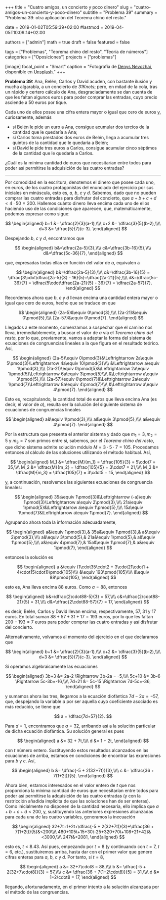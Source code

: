 +++
title = "Cuatro amigos, un concierto y poco dinero"
slug  = "cuatro-amigos-un-concierto-y-poco-dinero"
subtitle = "Problema 39"
summary  = "Problema 39: otra aplicación del Teorema chino del resto."

date     = 2019-01-02T05:59:39+02:00
#lastmod = 2019-04-05T10:09:14+02:00

authors  = ["admin"]
math     = true
draft    = false
featured = false

tags       = ["Problemas", "Teorema chino del resto", "Teoría de números"]
categories = ["Oposiciones"]
projects   = ["problemas"]

[image]
  focal_point = "Smart"
  caption     = "Fotografía de [Denys Nevozhai](https://unsplash.com/@dnevozhai), disponible en [Unsplash](https://unsplash.com/photos/R8ROQhXfHH0)."
+++

**Problema 39:** Ana, Belén, Carlos y David acuden, con bastante ilusión y mucha algarabía, a un concierto de *31Knots*; pero, en mitad de la cola, tras un rápido y certero cálculo de Ana, desgraciadamente se dan cuenta de que les faltan algunos euros para poder comprar las entradas, cuyo precio asciende a $50$ euros por tique.

Cada uno de ellos posee una cifra entera mayor o igual que cero de euros y, curiosamente, además

- si Belén le pide un euro a Ana, consigue acumular dos tercios de la cantidad que le quedaría a Ana;
- si Carlos toma prestados dos euros de Belén, llega a acumular tres quintos de la cantidad que le quedaría a Belén;
- si David le pide tres euros a Carlos, consigue acumular cinco séptimos de la cantidad que le quedaría a Carlos.

¿Cuál es la mínima cantidad de euros que necesitarían entre todos para poder así permitirse la adquisición de las cuatro entradas?

***

Por comodidad en la escritura, denotemos el dinero que posee cada uno, en euros, de los cuatro protagonistas del enunciado del ejercicio por sus iniciales en minúscula, esto es, $a$, $b$, $c$ y $d$. Sabemos, dado que no pueden comprar las cuatro entradas para disfrutar del concierto, que $a+b+c+d<4\cdot50=200$. Hallemos cuánto dinero lleva encima cada uno de ellos haciendo uso de las condiciones que aparecen, que, matemáticamente, podemos expresar como sigue:

$$
\begin{aligned}
b+1 &= \dfrac{2}{3}(a-1),\\\\ c+2 &= \dfrac{3}{5}(b-2),\\\\ d+3 &= \dfrac{5}{7}(c-3).
\end{aligned}
$$

Despejando $b$, $c$ y $d$, encontramos que

$$
\begin{aligned}
b&=\dfrac{2a-5}{3},\\\\ c&=\dfrac{3b-16}{5},\\\\ d&=\dfrac{5c-36}{7},
\end{aligned}
$$

que, expresadas todas ellas en función del valor de $a$, equivalen a

$$
\begin{aligned}
b&=\dfrac{2a-5}{3},\\\\ c&=\dfrac{3b-16}{5} = \dfrac{3\cdot\dfrac{2a-5}{3} - 16}{5}=\dfrac{2a-21}{5},\\\\ d&=\dfrac{5c-36}{7} = \dfrac{5\cdot\dfrac{2a-21}{5} - 36}{7} = \dfrac{2a-57}{7}.
\end{aligned}
$$

Recordemos ahora que $b$, $c$ y $d$ llevan encima una cantidad entera mayor o igual que cero de euros, hecho que se traduce en que

$$
\begin{aligned}
(2a-5)&\equiv 0\pmod{3},\\\\ (2a-21)&\equiv 0\pmod{5},\\\\ (2a-57)&\equiv 0\pmod{7}.
\end{aligned}
$$

Llegados a este momento, comenzamos a sospechar que el camino nos lleva, irremediablemente, a buscar el valor de $a$ vía el *Teorema chino del resto*, por lo que, previamente, vamos a adaptar la forma del sistema de ecuaciones de congruencias lineales a la que figura en el resultado teórico. Así,

$$
\begin{aligned}
(2a-5)\equiv 0\pmod{3}&\Leftrightarrow 2a\equiv 5\pmod{3}\Leftrightarrow 4a\equiv 10\pmod{3}\\\\ &\Leftrightarrow a\equiv 1\pmod{3},\\\\ (2a-21)\equiv 0\pmod{5}&\Leftrightarrow 2a\equiv 1\pmod{5}\Leftrightarrow 6a\equiv 3\pmod{5}\\\\ &\Leftrightarrow a\equiv 3\pmod{5},\\\\ (2a-57)\equiv 0\pmod{7}&\Leftrightarrow 2a\equiv 1\pmod{7}\Leftrightarrow 8a\equiv 4\pmod{7}\\\\ &\Leftrightarrow a\equiv 4\pmod{7}.
\end{aligned}
$$

Esto es, recapitulando, la cantidad total de euros que lleva encima Ana (es decir, el valor de $a$), resulta ser la solución del siguiente sistema de ecuaciones de congruencias lineales

$$
\begin{aligned}
a&\equiv 1\pmod{3},\\\\ a&\equiv 3\pmod{5},\\\\ a&\equiv 4\pmod{7}.
\end{aligned}
$$

Por la estructura que presenta el anterior sistema y dado que $m_1=3, m_2=5$ y $m_3=7$ son primos entre sí, sabemos, por el *Teorema chino del resto*, que dicho sistema admite solución módulo $M=3\cdot5\cdot7 = 105$. Procedamos entonces al cálculo de las soluciones utilizando el método habitual. Así,

$$
\begin{aligned}
M_1 &= \dfrac{M}{m_1} = \dfrac{105}{3} = 5\cdot7 = 35,\\\\ M_2 &= \dfrac{M}{m_2} = \dfrac{105}{5} = 3\cdot7 = 21,\\\\ M_3 &= \dfrac{M}{m_3} = \dfrac{105}{7} = 3\cdot5 = 15,
\end{aligned}
$$

y, a continuación, resolvemos las siguientes ecuaciones de congruencia lineales:

$$
\begin{aligned}
35a\equiv 1\pmod{3}&\Leftrightarrow (-a)\equiv 1\pmod{3}\Leftrightarrow a\equiv 2\pmod{3},\\\\ 21a\equiv 1\pmod{5}&\Leftrightarrow a\equiv 1\pmod{5},\\\\ 15a\equiv 1\pmod{7}&\Leftrightarrow a\equiv 1\pmod{7}.
\end{aligned}
$$

Agrupando ahora toda la información adecuadamente,

$$
\begin{aligned}
a&\equiv 1\pmod{3},& 35a&\equiv 1\pmod{3},& a&\equiv 2\pmod{3},\\\\ a&\equiv 3\pmod{5},& 21a&\equiv 1\pmod{5},& a&\equiv 1\pmod{5},\\\\ a&\equiv 4\pmod{7},& 15a&\equiv 1\pmod{7},& a&\equiv 1\pmod{7},
\end{aligned}
$$

entonces la solución es 

$$
\begin{aligned}
a &\equiv (1\cdot35\cdot2 + 3\cdot21\cdot1 + 4\cdot15\cdot1)\pmod{105}\\\\ &\equiv 193\pmod{105}\\\\ &\equiv 88\pmod{105},
\end{aligned}
$$

esto es, Ana lleva encima $88$ euros. Como $a=88$, entonces

$$
\begin{aligned}
b&=\dfrac{2\cdot88-5}{3} = 57,\\\\ c&=\dfrac{2\cdot88-21}{5} = 31,\\\\ d&=\dfrac{2\cdot88-57}{7} = 17,
\end{aligned}
$$

es decir, Belén, Carlos y David llevan encima, respectivamente, $57$, $31$ y $17$ euros. En total suman $88+57+31+17=193$ euros, por lo que les faltan $200-193=7$ euros para poder comprar las cuatro entradas y así disfrutar del concierto.

Alternativamente, volvamos al momento del ejercicio en el que declaramos que

$$
\begin{aligned}
b+1 &= \dfrac{2}{3}(a-1),\\\\ c+2 &= \dfrac{3}{5}(b-2),\\\\ d+3 &= \dfrac{5}{7}(c-3).
\end{aligned}
$$

Si operamos algebraicamente las ecuaciones

$$
\begin{aligned}
3b+3 &= 2a-2 \Rightarrow 3b-2a = -5,\\\\ 5c+10 &= 3b-6 \Rightarrow 5c-3b=-16,\\\\ 7d+21 &= 5c-15 \Rightarrow 7d-5c=-36,
\end{aligned}
$$

y sumamos ahora las tres, llegamos a la ecuación diofántica $7d-2a=-57$, que, despejando la variable $a$ por ser aquella cuyo coeficiente asociado es más reducido, se tiene que

$$
a = \dfrac{7d+57}{2}.
$$

Para $d=1$, encontramos que $a=32$, arribando así a la solución particular de dicha ecuación diofántica. Su solución general es pues

$$
\begin{aligned}
a &= 32 + 7t,\\\\ d &= 1 + 2t,
\end{aligned}
$$

con $t$ número entero. Sustituyendo estos resultados alcanzados en las ecuaciones de arriba, estamos en condiciones de encontrar las expresiones para $b$ y $c$. Así,

$$
\begin{aligned}
b &= \dfrac{-5 + 2(32+7t)}{3},\\\\ c &= \dfrac{36 + 7(1+2t)}{5}.
\end{aligned}
$$

Ahora bien, estamos interesados en el valor entero de $t$ que nos proporciona la mínima cantidad de euros que necesitarían entre todos para poder así permitirse la adquisición de las cuatro entradas (y con la restricción añadida implícita de que las soluciones han de ser enteras). Como inicialmente no disponen de la cantidad necesaria, ello implica que $a+b+c+d<200$, y, sustituyendo las anteriores expresiones alcanzadas para cada una de las cuatro variables, generamos la inecuación

$$
\begin{aligned}
32+7t+1+2t+\dfrac{-5 + 2(32+7t)}{3}+\dfrac{36 + 7(1+2t)}{5}&<200\\\\ 480+105t+15+30t-25+320+70t+108+21+42t&<3000,\\\\ 247t&<2081,
\end{aligned}
$$

esto es, $t<8.43$. Así pues, empezando por $t=8$ (y continuando con $t=7$, $t=6$, etc.), sustituiremos arriba, hasta dar con el primer valor que genere cifras enteras para $a$, $b$, $c$ y $d$. Por tanto, si $t=8$,

$$
\begin{aligned}
a &= 32+7\cdot8 = 88,\\\\ b &= \dfrac{-5 + 2(32+7\cdot8)}{3} = 57,\\\\ c &= \dfrac{36 + 7(1+2\cdot8)}{5} = 31,\\\\ d &= 1+2\cdot8 = 17,
\end{aligned}
$$

llegando, afortunadamente, en el primer intento a la solución alcanzada por el método de las congruencias.
